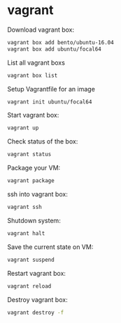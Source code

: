# vagrant

Download vagrant box:
```bash
vagrant box add bento/ubuntu-16.04
vagrant box add ubuntu/focal64
```

List all vagrant boxs
```bash
vagrant box list
```

Setup Vagrantfile for an image
```bash
vagrant init ubuntu/focal64
```

Start vagrant box:
```bash
vagrant up
```

Check status of the box:
```bash
vagrant status
```

Package your VM:
```bash
vagrant package
```

ssh into vagrant box:
```bash
vagrant ssh
```

Shutdown system:
```bash
vagrant halt
```

Save the current state on VM:
```bash
vagrant suspend
```

Restart vagrant box:
```bash
vagrant reload
```

Destroy vagrant box:
```bash
vagrant destroy -f
```

